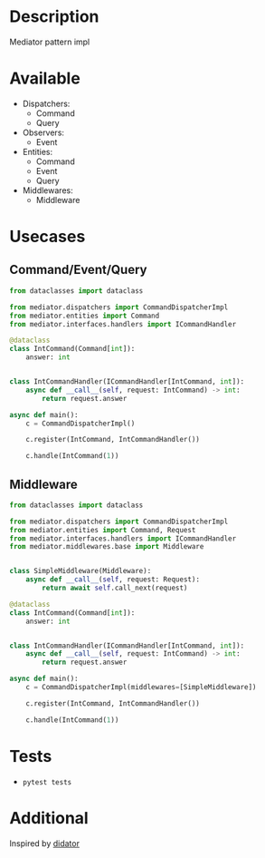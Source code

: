 # Description

Mediator pattern impl

# Available

- Dispatchers:
    - Command
    - Query
- Observers:
    - Event
- Entities:
    - Command
    - Event
    - Query
- Middlewares:
  - Middleware

# Usecases

## Command/Event/Query

```python
from dataclasses import dataclass

from mediator.dispatchers import CommandDispatcherImpl
from mediator.entities import Command
from mediator.interfaces.handlers import ICommandHandler

@dataclass
class IntCommand(Command[int]):
    answer: int


class IntCommandHandler(ICommandHandler[IntCommand, int]):
    async def __call__(self, request: IntCommand) -> int:
        return request.answer

async def main():
    c = CommandDispatcherImpl()

    c.register(IntCommand, IntCommandHandler())

    c.handle(IntCommand(1))
```

## Middleware

```python
from dataclasses import dataclass

from mediator.dispatchers import CommandDispatcherImpl
from mediator.entities import Command, Request
from mediator.interfaces.handlers import ICommandHandler
from mediator.middlewares.base import Middleware


class SimpleMiddleware(Middleware):
    async def __call__(self, request: Request):
        return await self.call_next(request)

@dataclass
class IntCommand(Command[int]):
    answer: int


class IntCommandHandler(ICommandHandler[IntCommand, int]):
    async def __call__(self, request: IntCommand) -> int:
        return request.answer

async def main():
    c = CommandDispatcherImpl(middlewares=[SimpleMiddleware])

    c.register(IntCommand, IntCommandHandler())

    c.handle(IntCommand(1))
```
# Tests

- `pytest tests`

# Additional

Inspired by [didator](https://github.com/SamWarden/didiator)